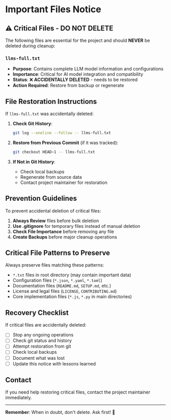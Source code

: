 # Important Files Notice

## ⚠️ Critical Files - DO NOT DELETE

The following files are essential for the project and should **NEVER** be deleted during cleanup:

### `llms-full.txt`
- **Purpose**: Contains complete LLM model information and configurations
- **Importance**: Critical for AI model integration and compatibility
- **Status**: ❌ **ACCIDENTALLY DELETED** - needs to be restored
- **Action Required**: Restore from backup or regenerate

## File Restoration Instructions

If `llms-full.txt` was accidentally deleted:

1. **Check Git History**:
   ```bash
   git log --oneline --follow -- llms-full.txt
   ```

2. **Restore from Previous Commit** (if it was tracked):
   ```bash
   git checkout HEAD~1 -- llms-full.txt
   ```

3. **If Not in Git History**:
   - Check local backups
   - Regenerate from source data
   - Contact project maintainer for restoration

## Prevention Guidelines

To prevent accidental deletion of critical files:

1. **Always Review** files before bulk deletion
2. **Use .gitignore** for temporary files instead of manual deletion
3. **Check File Importance** before removing any file
4. **Create Backups** before major cleanup operations

## Critical File Patterns to Preserve

Always preserve files matching these patterns:
- `*.txt` files in root directory (may contain important data)
- Configuration files (`*.json`, `*.yaml`, `*.toml`)
- Documentation files (`README.md`, `SETUP.md`, etc.)
- License and legal files (`LICENSE`, `CONTRIBUTING.md`)
- Core implementation files (`*.js`, `*.py` in main directories)

## Recovery Checklist

If critical files are accidentally deleted:

- [ ] Stop any ongoing operations
- [ ] Check git status and history
- [ ] Attempt restoration from git
- [ ] Check local backups
- [ ] Document what was lost
- [ ] Update this notice with lessons learned

## Contact

If you need help restoring critical files, contact the project maintainer immediately.

---

**Remember**: When in doubt, don't delete. Ask first! 🚨
